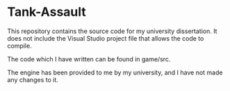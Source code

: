 # Tank-Assault

This repository contains the source code for my university dissertation. It does not include the Visual Studio project file that allows the code to compile.

The code which I have written can be found in game/src.

The engine has been provided to me by my university, and I have not made any changes to it.
